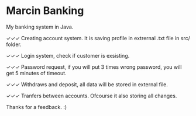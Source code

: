 # Marcin Banking

My banking system in Java. 

✓✓✓ Creating account system. It is saving profile in extrernal .txt file in src/ folder.

✓✓✓ Login system, check if customer is exsisting. 

✓✓✓ Password request, if you will put 3 times wrong password, you will get 5 minutes of timeout.

✓✓✓ Withdraws and deposit, all data will be stored in external file.

✓✓✓ Tranfers between accounts. Ofcourse it also storing all changes.

Thanks for a feedback. :)
